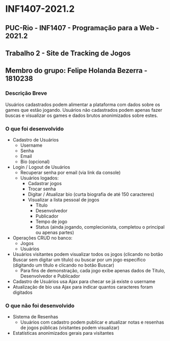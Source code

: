 # INF1407-2021.2 
PUC-Rio - INF1407 - Programação para a Web - 2021.2
---
## Trabalho 2 - Site de Tracking de Jogos
## Membro do grupo: Felipe Holanda Bezerra - 1810238

### Descrição Breve
Usuários cadastrados podem alimentar a plataforma com dados sobre os games que estão jogando.
Usuários não cadastrados podem apenas fazer buscas e visualizar os games e dados brutos anonimizados sobre estes.

### O que foi desenvolvido
- Cadastro de Usuários
	- Username
	- Senha
	- Email
	- Bio (opcional)
- Login / Logout de Usuários
	- Recuperar senha por email (via link da console)
	- Usuários logados: 
		- Cadastrar jogos
		- Trocar senha
		- Digitar / Atualizar bio (curta biografia de até 150 caracteres)
		- Visualizar a lista pessoal de jogos
			- Título
			- Desenvolvedor
			- Publicador
			- Tempo de jogo
			- Status (ainda jogando, complecionista, completou o principal ou apenas partes)
- Operações CRUD no banco:
	- Jogos
	- Usuários
- Usuários visitantes podem visualizar todos os jogos (clicando no botão Buscar sem digitar um título) ou buscar por um jogo específico (digitando um título e clicando no botão Buscar)
	- Para fins de demonstração, cada jogo exibe apenas dados de Título, Desenvolvedor e Publicador	
- Cadastro de Usuários usa Ajax para checar se já existe o username
- Atualização de bio usa Ajax para indicar quantos caracteres foram digitados

### O que não foi desenvolvido
- Sistema de Resenhas
	- Usuários com cadastro podem publicar e atualizar notas e resenhas de jogos públicas (visitantes podem visualizar)
- Estatísticas anonimizados gerais para visitantes